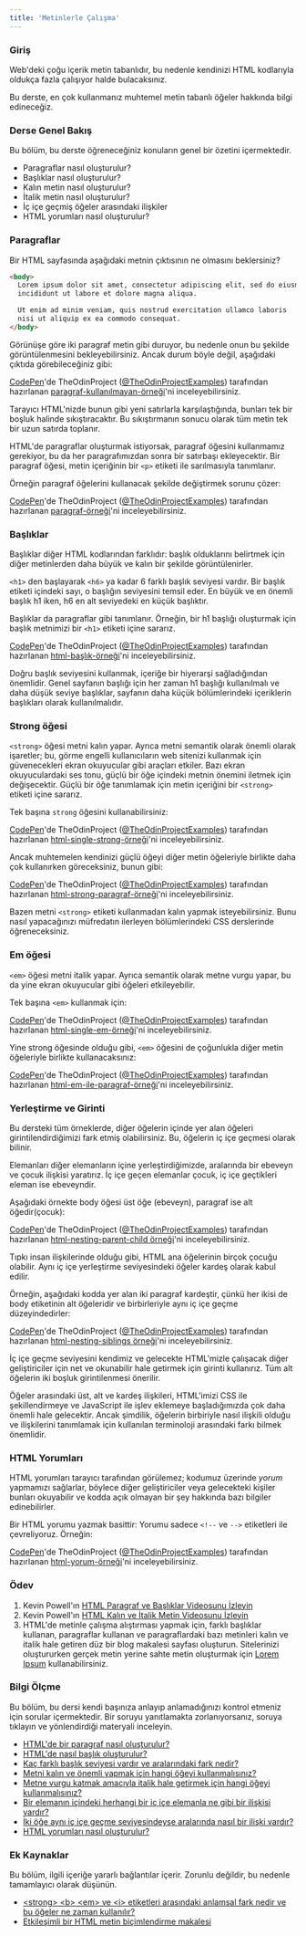 ```yaml
---
title: 'Metinlerle Çalışma'
---
```


### Giriş

Web'deki çoğu içerik metin tabanlıdır, bu nedenle kendinizi HTML kodlarıyla oldukça fazla çalışıyor halde bulacaksınız.

Bu derste, en çok kullanmanız muhtemel metin tabanlı öğeler hakkında bilgi edineceğiz.

### Derse Genel Bakış

Bu bölüm, bu derste öğreneceğiniz konuların genel bir özetini içermektedir.

*   Paragraflar nasıl oluşturulur?
*   Başlıklar nasıl oluşturulur?
*   Kalın metin nasıl oluşturulur?
*   İtalik metin nasıl oluşturulur?
*   İç içe geçmiş öğeler arasındaki ilişkiler
*   HTML yorumları nasıl oluşturulur?

### Paragraflar

Bir HTML sayfasında aşağıdaki metnin çıktısının ne olmasını beklersiniz?

~~~html
<body>
  Lorem ipsum dolor sit amet, consectetur adipiscing elit, sed do eiusmod tempor
  incididunt ut labore et dolore magna aliqua.

  Ut enim ad minim veniam, quis nostrud exercitation ullamco laboris
  nisi ut aliquip ex ea commodo consequat.
</body>
~~~

Görünüşe göre iki paragraf metin gibi duruyor, bu nedenle onun bu şekilde görüntülenmesini bekleyebilirsiniz. Ancak durum böyle değil, aşağıdaki çıktıda görebileceğiniz gibi:

<p class="codepen" data-height="300" data-theme-id="dark" data-default-tab="html,result" data-slug-hash="xxrKqeV" data-user="TheOdinProjectExamples" style={{"height":"300px","boxSizing":"border-box","display":"flex","alignItems":"center","justifyContent":"center","padding":"1em"}}>
<a href="https://codepen.io">CodePen</a>'de
TheOdinProject (<a href="https://codepen.io/TheOdinProjectExamples">@TheOdinProjectExamples</a>) tarafından hazırlanan <a href="https://codepen.io/TheOdinProjectExamples/pen/penxxrKqeV">paragraf-kullanılmayan-örneği</a>'ni inceleyebilirsiniz.
</p>
<script async src="https://cpwebassets.codepen.io/assets/embed/ei.js"></script>


Tarayıcı HTML'nizde bunun gibi yeni satırlarla karşılaştığında, bunları tek bir boşluk halinde sıkıştıracaktır. Bu sıkıştırmanın sonucu olarak tüm metin tek bir uzun satırda toplanır.

HTML'de paragraflar oluşturmak istiyorsak, <span id='create-paragraph-element'>paragraf öğesini kullanmamız gerekiyor</span>, bu da her paragrafımızdan sonra bir satırbaşı ekleyecektir. Bir paragraf öğesi, metin içeriğinin bir `<p>` etiketi ile sarılmasıyla tanımlanır.

Örneğin paragraf öğelerini kullanacak şekilde değiştirmek sorunu çözer:

<p class="codepen" data-height="300" data-theme-id="dark" data-default-tab="html,result" data-slug-hash="mdwbmdp" data-user="TheOdinProjectExamples" style={{"height":"300px","boxSizing":"border-box","display":"flex","alignItems":"center","justifyContent":"center","padding":"1em"}}>
  <span>
<a href="https://codepen.io">CodePen</a>'de
TheOdinProject (<a href="https://codepen.io/TheOdinProjectExamples">@TheOdinProjectExamples</a>) tarafından hazırlanan <a href="https://codepen.io/TheOdinProjectExamples/pen/mdwbmdp">paragraf-örneği</a>'ni inceleyebilirsiniz.
  </span>
</p>
<script async src="https://cpwebassets.codepen.io/assets/embed/ei.js"></script>

### Başlıklar

Başlıklar diğer HTML kodlarından farklıdır: başlık olduklarını belirtmek için diğer metinlerden daha büyük ve kalın bir şekilde görüntülenirler.

<span id='different-heading-levels'>`<h1>` den başlayarak `<h6>` ya kadar 6 farklı başlık seviyesi vardır. Bir başlık etiketi içindeki sayı, o başlığın seviyesini temsil eder. En büyük ve en önemli başlık h1 iken, h6 en alt seviyedeki en küçük başlıktır.</span>

Başlıklar da paragraflar gibi tanımlanır. Örneğin, bir h1 başlığı oluşturmak için başlık metnimizi bir `<h1>` etiketi içine sararız.

<p class="codepen" data-height="300" data-theme-id="dark" data-default-tab="html,result" data-slug-hash="LYLPLbg" data-user="TheOdinProjectExamples" style={{"height":"300px","boxSizing":"border-box","display":"flex","alignItems":"center","justifyContent":"center","padding":"1em"}}>
<a href="https://codepen.io">CodePen</a>'de
TheOdinProject (<a href="https://codepen.io/TheOdinProjectExamples">@TheOdinProjectExamples</a>) tarafından hazırlanan <a href="https://codepen.io/TheOdinProjectExamples/pen/LYLPLbg">html-başlık-örneği</a>'ni inceleyebilirsiniz.
  </span>
</p>
<script async src="https://cpwebassets.codepen.io/assets/embed/ei.js"></script>

Doğru başlık seviyesini kullanmak, içeriğe bir hiyerarşi sağladığından önemlidir. Genel sayfanın başlığı için her zaman h1 başlığı kullanılmalı ve daha düşük seviye başlıklar, sayfanın daha küçük bölümlerindeki içeriklerin başlıkları olarak kullanılmalıdır.

### Strong öğesi

`<strong>` öğesi metni kalın yapar. Ayrıca metni semantik olarak önemli olarak işaretler; bu, görme engelli kullanıcıların web sitenizi kullanmak için güvenecekleri ekran okuyucular gibi araçları etkiler. Bazı ekran okuyuculardaki ses tonu, güçlü bir öğe içindeki metnin önemini iletmek için değişecektir. Güçlü bir öğe tanımlamak için metin içeriğini bir `<strong>` etiketi içine sararız.

Tek başına `strong` öğesini kullanabilirsiniz:

<p class="codepen" data-height="300" data-theme-id="dark" data-default-tab="html,result" data-slug-hash="qBjWXrB" data-user="TheOdinProjectExamples" style={{"height":"300px","boxSizing":"border-box","display":"flex","alignItems":"center","justifyContent":"center","padding":"1em"}}>
  <span>
<a href="https://codepen.io">CodePen</a>'de
TheOdinProject (<a href="https://codepen.io/TheOdinProjectExamples">@TheOdinProjectExamples</a>) tarafından hazırlanan <a href="https://codepen.io/TheOdinProjectExamples/pen/qBjWXrB">html-single-strong-örneği</a>'ni inceleyebilirsiniz.
</p>
<script async src="https://cpwebassets.codepen.io/assets/embed/ei.js"></script>

Ancak muhtemelen kendinizi güçlü öğeyi diğer metin öğeleriyle birlikte daha çok kullanırken göreceksiniz, bunun gibi:

<p class="codepen" data-height="300" data-theme-id="dark" data-default-tab="html,result" data-slug-hash="wvewqJr" data-user="TheOdinProjectExamples" style={{"height":"300px","boxSizing":"border-box","display":"flex","alignItems":"center","justifyContent":"center","padding":"1em"}}>
  <span>
<a href="https://codepen.io">CodePen</a>'de
TheOdinProject (<a href="https://codepen.io/TheOdinProjectExamples">@TheOdinProjectExamples</a>) tarafından hazırlanan <a href="https://codepen.io/TheOdinProjectExamples/pen/wvewqJr">html-strong-paragraf-örneği</a>'ni inceleyebilirsiniz.
  </span>
</p>
<script async src="https://cpwebassets.codepen.io/assets/embed/ei.js"></script>

Bazen metni `<strong>` etiketi kullanmadan kalın yapmak isteyebilirsiniz. Bunu nasıl yapacağınızı müfredatın ilerleyen bölümlerindeki CSS derslerinde öğreneceksiniz.

### Em öğesi

`<em>` öğesi metni italik yapar. Ayrıca semantik olarak metne vurgu yapar, bu da yine ekran okuyucular gibi öğeleri etkileyebilir.

Tek başına `<em>` kullanmak için:

<p class="codepen" data-height="300" data-theme-id="dark" data-default-tab="html,result" data-slug-hash="wvewqpp" data-user="TheOdinProjectExamples" style={{"height":"300px","boxSizing":"border-box","display":"flex","alignItems":"center","justifyContent":"center","padding":"1em"}}>
  <span>
<a href="https://codepen.io">CodePen</a>'de
TheOdinProject (<a href="https://codepen.io/TheOdinProjectExamples">@TheOdinProjectExamples</a>) tarafından hazırlanan <a href="https://codepen.io/TheOdinProjectExamples/pen/wvewqpp">html-single-em-örneği</a>'ni inceleyebilirsiniz.
</span>
</p>
<script async src="https://cpwebassets.codepen.io/assets/embed/ei.js"></script>

Yine strong öğesinde olduğu gibi, `<em>` öğesini de çoğunlukla diğer metin öğeleriyle birlikte kullanacaksınız:

<p class="codepen" data-height="300" data-theme-id="dark" data-default-tab="html,result" data-slug-hash="VwWZzyj" data-user="TheOdinProjectExamples" style={{"height":"300px","boxSizing":"border-box","display":"flex","alignItems":"center","justifyContent":"center","padding":"1em"}}>
  <span>
<a href="https://codepen.io">CodePen</a>'de
TheOdinProject (<a href="https://codepen.io/TheOdinProjectExamples">@TheOdinProjectExamples</a>) tarafından hazırlanan <a href="https://codepen.io/TheOdinProjectExamples/pen/VwWZzyj">html-em-ile-paragraf-örneği</a>'ni inceleyebilirsiniz.
</span>
</p>
<script async src="https://cpwebassets.codepen.io/assets/embed/ei.js"></script>

### Yerleştirme ve Girinti

Bu dersteki tüm örneklerde, diğer öğelerin içinde yer alan öğeleri girintilendirdiğimizi fark etmiş olabilirsiniz. Bu, öğelerin iç içe geçmesi olarak bilinir.

<span id='nested-relationship'>Elemanları diğer elemanların içine yerleştirdiğimizde, aralarında bir ebeveyn ve çocuk ilişkisi yaratırız. İç içe geçen elemanlar çocuk, iç içe geçtikleri eleman ise ebeveyndir.</span>

Aşağıdaki örnekte body öğesi üst öğe (ebeveyn), paragraf ise alt öğedir(çocuk):


<p class="codepen" data-height="300" data-theme-id="dark" data-default-tab="html,result" data-slug-hash="oNwjEvO" data-user="TheOdinProjectExamples" style={{"height":"300px","boxSizing":"border-box","display":"flex","alignItems":"center","justifyContent":"center","padding":"1em"}}>
  <span>
<a href="https://codepen.io">CodePen</a>'de
TheOdinProject (<a href="https://codepen.io/TheOdinProjectExamples">@TheOdinProjectExamples</a>) tarafından hazırlanan <a href="https://codepen.io/TheOdinProjectExamples/pen/oNwjEvO">html-nesting-parent-child örneği</a>'ni inceleyebilirsiniz.
  </span>
</p>
<script async src="https://cpwebassets.codepen.io/assets/embed/ei.js"></script>

Tıpkı insan ilişkilerinde olduğu gibi, HTML ana öğelerinin birçok çocuğu olabilir.  <span id='elements-same-level'>Aynı iç içe yerleştirme seviyesindeki öğeler kardeş olarak kabul edilir.</span>

Örneğin, aşağıdaki kodda yer alan iki paragraf kardeştir, çünkü her ikisi de body etiketinin alt öğeleridir ve birbirleriyle aynı iç içe geçme düzeyindedirler:

<p class="codepen" data-height="300" data-theme-id="dark" data-default-tab="html,result" data-slug-hash="ZEybrYx" data-user="TheOdinProjectExamples" style={{"height":"300px","boxSizing":"border-box","display":"flex","alignItems":"center","justifyContent":"center","padding":"1em"}}>
  <span>
<a href="https://codepen.io">CodePen</a>'de
TheOdinProject (<a href="https://codepen.io/TheOdinProjectExamples">@TheOdinProjectExamples</a>) tarafından hazırlanan <a href="https://codepen.io/TheOdinProjectExamples/pen/ZEybrYx">html-nesting-siblings örneği</a>'ni inceleyebilirsiniz.
</span>
</p>
<script async src="https://cpwebassets.codepen.io/assets/embed/ei.js"></script>

İç içe geçme seviyesini kendimiz ve gelecekte HTML'mizle çalışacak diğer geliştiriciler için net ve okunabilir hale getirmek için girinti kullanırız. Tüm alt öğelerin iki boşluk girintilenmesi önerilir.

Öğeler arasındaki üst, alt ve kardeş ilişkileri, HTML'imizi CSS ile şekillendirmeye ve JavaScript ile işlev eklemeye başladığımızda çok daha önemli hale gelecektir. Ancak şimdilik, öğelerin birbiriyle nasıl ilişkili olduğu ve ilişkilerini tanımlamak için kullanılan terminoloji arasındaki farkı bilmek önemlidir.

### HTML Yorumları

HTML yorumları tarayıcı tarafından görülemez; kodumuz üzerinde *yorum* yapmamızı sağlarlar, böylece diğer geliştiriciler veya gelecekteki kişiler bunları okuyabilir ve kodda açık olmayan bir şey hakkında bazı bilgiler edinebilirler.

Bir HTML yorumu yazmak basittir: Yorumu sadece `<!--` ve `-->` etiketleri ile çevreliyoruz. Örneğin:

<p class="codepen" data-height="300" data-theme-id="dark" data-default-tab="html,result" data-slug-hash="abwoyBg" data-user="TheOdinProjectExamples" style={{"height":"300px","boxSizing":"border-box","display":"flex","alignItems":"center","justifyContent":"center","padding":"1em"}}>
  <span>
 <a href="https://codepen.io">CodePen</a>'de
TheOdinProject (<a href="https://codepen.io/TheOdinProjectExamples">@TheOdinProjectExamples</a>) tarafından hazırlanan <a href="https://codepen.io/TheOdinProjectExamples/pen/abwoyBg">html-yorum-örneği</a>'ni inceleyebilirsiniz.
</span>
</p>
<script async src="https://cpwebassets.codepen.io/assets/embed/ei.js"></script>

### Ödev

<div class="lesson-content__panel" markdown="1">

1.  Kevin Powell'ın [HTML Paragraf ve Başlıklar Videosunu İzleyin](https://www.youtube.com/watch?v=yqcd-XkxZNM&list=PL4-IK0AVhVjM0xE0K2uZRvsM7LkIhsPT-&index=3)
2.  Kevin Powell'ın [HTML Kalın ve İtalik Metin Videosunu İzleyin](https://www.youtube.com/watch?v=gW6cBZLUk6M&list=PL4-IK0AVhVjM0xE0K2uZRvsM7LkIhsPT-&index=4)
3.  HTML'de metinle çalışma alıştırması yapmak için, farklı başlıklar kullanan, paragraflar kullanan ve paragraflardaki bazı metinleri kalın ve italik hale getiren düz bir blog makalesi sayfası oluşturun. Sitelerinizi oluştururken gerçek metin yerine sahte metin oluşturmak için [Lorem Ipsum](https://loremipsum.io/) kullanabilirsiniz.

</div>

### Bilgi Ölçme
  
Bu bölüm, bu dersi kendi başınıza anlayıp anlamadığınızı kontrol etmeniz için sorular içermektedir. Bir soruyu yanıtlamakta zorlanıyorsanız, soruya tıklayın ve yönlendirdiği materyali inceleyin.
 
*   [HTML'de bir paragraf nasıl oluşturulur?](#create-paragraph-element)
*   [HTML'de nasıl başlık oluşturulur?](#headings)
*   [Kaç farklı başlık seviyesi vardır ve aralarındaki fark nedir?](#different-heading-levels)
*   [Metni kalın ve önemli yapmak için hangi öğeyi kullanmalısınız?](#strong-element)
*   [Metne vurgu katmak amacıyla italik hale getirmek için hangi öğeyi kullanmalısınız?](#em-element)
*   [Bir elemanın içindeki herhangi bir iç içe elemanla ne gibi bir ilişkisi vardır?](#nested-relationship)
*   [İki öğe aynı iç içe geçme seviyesindeyse aralarında nasıl bir ilişki vardır?](#elements-same-level)
*   [HTML yorumları nasıl oluşturulur?](#html-comments)

### Ek Kaynaklar

Bu bölüm, ilgili içeriğe yararlı bağlantılar içerir. Zorunlu değildir, bu nedenle tamamlayıcı olarak düşünün.

*   [&lt;strong> &lt;b> &lt;em> ve &lt;i> etiketleri arasındaki anlamsal fark nedir ve bu öğeler ne zaman kullanılır?](https://medium.com/@zac_heisey/when-to-use-strong-b-em-and-i-tags-in-your-markup-fa4d0af8affb)
*   [Etkileşimli bir HTML metin biçimlendirme makalesi](https://www.w3schools.com/html/html_formatting.asp)